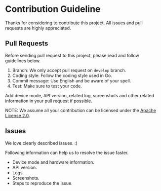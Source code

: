 # Contribution Guideline

Thanks for considering to contribute this project. All issues and pull requests are highly appreciated.

## Pull Requests

Before sending pull request to this project, please read and follow guidelines below.

1. Branch: We only accept pull request on `develop` branch.
2. Coding style: Follow the coding style used in Go.
3. Commit message: Use English and be aware of your spell.
4. Test: Make sure to test your code.

Add device mode, API version, related log, screenshots and other related information in your pull request if possible.

NOTE: We assume all your contribution can be licensed under the [Apache License 2.0](LICENSE). 

## Issues

We love clearly described issues. :)

Following information can help us to resolve the issue faster.

* Device mode and hardware information.
* API version.
* Logs.
* Screenshots.
* Steps to reproduce the issue.
